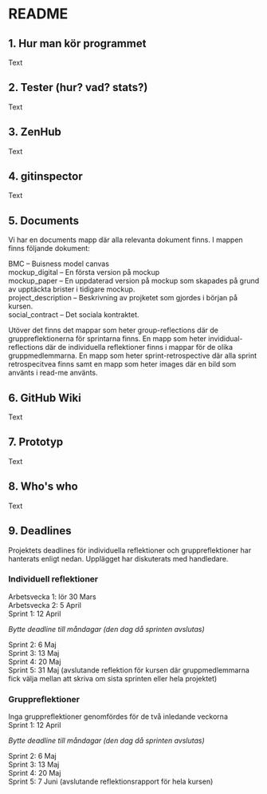 # README

## 1. Hur man kör programmet
Text

## 2. Tester (hur? vad? stats?)
Text

## 3. ZenHub
Text

## 4. gitinspector
Text

## 5. Documents
Vi har en documents mapp där alla relevanta dokument finns. I mappen finns följande dokument:     

BMC – Buisness model canvas  
mockup_digital – En första version på mockup  
mockup_paper – En uppdaterad version på mockup som skapades på grund av upptäckta brister i tidigare mockup.   
project_description – Beskrivning av projketet som gjordes i början på kursen.    
social_contract – Det sociala kontraktet.  

Utöver det finns det mappar som heter group-reflections där de gruppreflektionerna för sprintarna finns. En mapp som heter invididual-reflections där de individuella reflektioner finns i mappar för de olika gruppmedlemmarna. En mapp som heter sprint-retrospective där alla sprint retrospecitvea finns samt en mapp som heter images där en bild som använts i read-me använts.

## 6. GitHub Wiki
Text

## 7. Prototyp
Text

## 8. Who's who
Text

## 9. Deadlines
Projektets deadlines för individuella reflektioner och gruppreflektioner har hanterats enligt nedan. Upplägget har diskuterats med handledare.

### Individuell reflektioner
Arbetsvecka 1: lör 30 Mars  
Arbetsvecka 2: 5 April  
Sprint 1: 12 April  

_Bytte deadline till måndagar (den dag då sprinten avslutas)_

Sprint 2: 6 Maj  
Sprint 3: 13 Maj  
Sprint 4: 20 Maj  
Sprint 5: 31 Maj (avslutande reflektion för kursen där gruppmedlemmarna fick välja mellan att skriva om sista sprinten eller hela projektet)

### Gruppreflektioner
Inga gruppreflektioner genomfördes för de två inledande veckorna  
Sprint 1: 12 April

_Bytte deadline till måndagar (den dag då sprinten avslutas)_

Sprint 2: 6 Maj  
Sprint 3: 13 Maj  
Sprint 4: 20 Maj  
Sprint 5: 7 Juni (avslutande reflektionsrapport för hela kursen)
